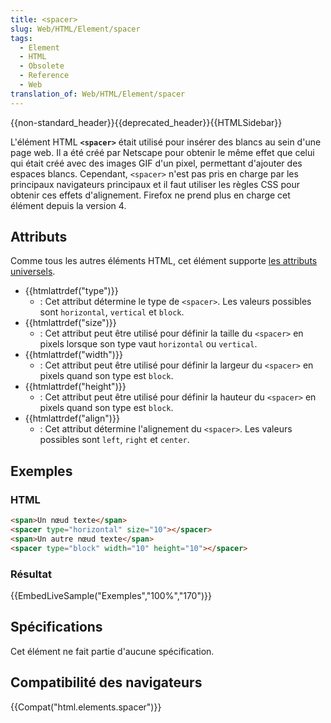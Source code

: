 ```yaml
---
title: <spacer>
slug: Web/HTML/Element/spacer
tags:
  - Element
  - HTML
  - Obsolete
  - Reference
  - Web
translation_of: Web/HTML/Element/spacer
---
```


{{non-standard_header}}{{deprecated_header}}{{HTMLSidebar}}

L'élément HTML **`<spacer>`** était utilisé pour insérer des blancs au sein d'une page web. Il a été créé par Netscape pour obtenir le même effet que celui qui était créé avec des images GIF d'un pixel, permettant d'ajouter des espaces blancs. Cependant, `<spacer>` n'est pas pris en charge par les principaux navigateurs principaux et il faut utiliser les règles CSS pour obtenir ces effets d'alignement. Firefox ne prend plus en charge cet élément depuis la version 4.

## Attributs

Comme tous les autres éléments HTML, cet élément supporte [les attributs universels](/fr/docs/Web/HTML/Attributs_universels).

- {{htmlattrdef("type")}}
  - : Cet attribut détermine le type de `<spacer>`. Les valeurs possibles sont `horizontal`, `vertical` et `block`.
- {{htmlattrdef("size")}}
  - : Cet attribut peut être utilisé pour définir la taille du `<spacer>` en pixels lorsque son type vaut `horizontal` ou `vertical`.
- {{htmlattrdef("width")}}
  - : Cet attribut peut être utilisé pour définir la largeur du `<spacer>` en pixels quand son type est `block`.
- {{htmlattrdef("height")}}
  - : Cet attribut peut être utilisé pour définir la hauteur du `<spacer>` en pixels quand son type est `block`.
- {{htmlattrdef("align")}}
  - : Cet attribut détermine l'alignement du `<spacer>`. Les valeurs possibles sont `left`, `right` et `center`.

## Exemples

### HTML

```html
<span>Un nœud texte</span>
<spacer type="horizontal" size="10"></spacer>
<span>Un autre nœud texte</span>
<spacer type="block" width="10" height="10"></spacer>
```

### Résultat

{{EmbedLiveSample("Exemples","100%","170")}}

## Spécifications

Cet élément ne fait partie d'aucune spécification.

## Compatibilité des navigateurs

{{Compat("html.elements.spacer")}}
